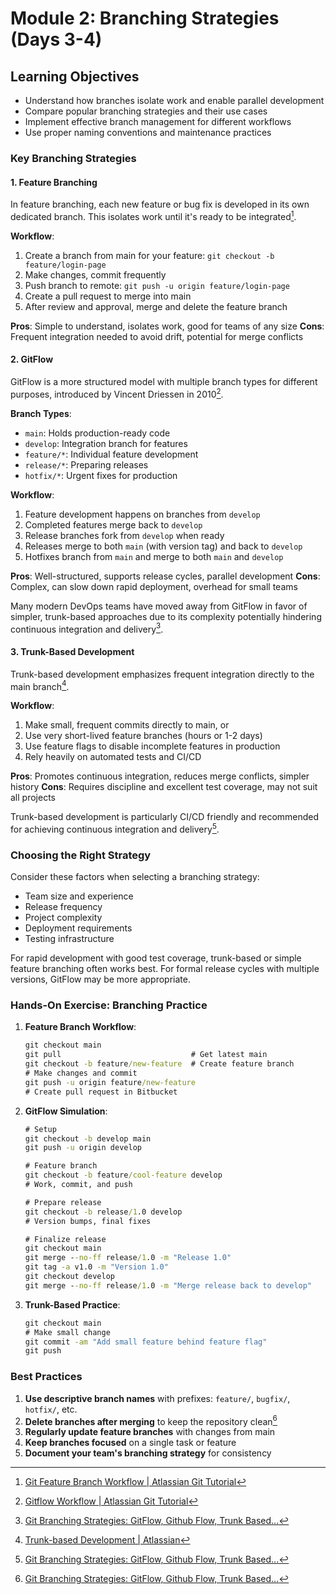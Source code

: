 
# Module 2: Branching Strategies (Days 3-4)

## Learning Objectives

- Understand how branches isolate work and enable parallel development
- Compare popular branching strategies and their use cases
- Implement effective branch management for different workflows
- Use proper naming conventions and maintenance practices

### Key Branching Strategies

#### 1. Feature Branching

In feature branching, each new feature or bug fix is developed in its own dedicated branch. This isolates work until it's ready to be integrated[^3].

[^3]: [Git Feature Branch Workflow | Atlassian Git Tutorial](https://www.atlassian.com/git/tutorials/comparing-workflows/feature-branch-workflow#:~:text=The%20Feature%20Branch%20Workflow%20assumes,menu)

**Workflow**:

1. Create a branch from main for your feature: `git checkout -b feature/login-page`
2. Make changes, commit frequently
3. Push branch to remote: `git push -u origin feature/login-page`
4. Create a pull request to merge into main
5. After review and approval, merge and delete the feature branch

**Pros**: Simple to understand, isolates work, good for teams of any size
**Cons**: Frequent integration needed to avoid drift, potential for merge conflicts

#### 2. GitFlow

GitFlow is a more structured model with multiple branch types for different purposes, introduced by Vincent Driessen in 2010[^4].

[^4]: [Gitflow Workflow | Atlassian Git Tutorial](https://www.atlassian.com/git/tutorials/comparing-workflows/gitflow-workflow#:~:text=Gitflow%20is%20an%20alternative%20Git,can%20also%20introduce%20conflicting%20updates)

**Branch Types**:

- `main`: Holds production-ready code
- `develop`: Integration branch for features
- `feature/*`: Individual feature development
- `release/*`: Preparing releases
- `hotfix/*`: Urgent fixes for production

**Workflow**:

1. Feature development happens on branches from `develop`
2. Completed features merge back to `develop`
3. Release branches fork from `develop` when ready
4. Releases merge to both `main` (with version tag) and back to `develop`
5. Hotfixes branch from `main` and merge to both `main` and `develop`

**Pros**: Well-structured, supports release cycles, parallel development
**Cons**: Complex, can slow down rapid deployment, overhead for small teams

Many modern DevOps teams have moved away from GitFlow in favor of simpler, trunk-based approaches due to its complexity potentially hindering continuous integration and delivery[^5].

[^5]: [Git Branching Strategies: GitFlow, Github Flow, Trunk Based...](https://www.abtasty.com/blog/git-branching-strategies/#:~:text=Indeed%2C%20due%20to%20GitFlow%E2%80%99s%20complexity%2C,continuous%20integration%20and%20continuous%20delivery)

#### 3. Trunk-Based Development

Trunk-based development emphasizes frequent integration directly to the main branch[^6].

[^6]: [Trunk-based Development | Atlassian](https://www.atlassian.com/continuous-delivery/continuous-integration/trunk-based-development#:~:text=Trunk,software%20delivery%20and%20organizational%20performance)

**Workflow**:

1. Make small, frequent commits directly to main, or
2. Use very short-lived feature branches (hours or 1-2 days)
3. Use feature flags to disable incomplete features in production
4. Rely heavily on automated tests and CI/CD

**Pros**: Promotes continuous integration, reduces merge conflicts, simpler history
**Cons**: Requires discipline and excellent test coverage, may not suit all projects

Trunk-based development is particularly CI/CD friendly and recommended for achieving continuous integration and delivery[^7].

[^7]: [Git Branching Strategies: GitFlow, Github Flow, Trunk Based...](https://www.abtasty.com/blog/git-branching-strategies/#:~:text=Consequently%2C%20trunk,CD)

### Choosing the Right Strategy

Consider these factors when selecting a branching strategy:

- Team size and experience
- Release frequency
- Project complexity
- Deployment requirements
- Testing infrastructure

For rapid development with good test coverage, trunk-based or simple feature branching often works best. For formal release cycles with multiple versions, GitFlow may be more appropriate.

### Hands-On Exercise: Branching Practice

1. **Feature Branch Workflow**:

   ```cmd
   git checkout main
   git pull                             # Get latest main
   git checkout -b feature/new-feature  # Create feature branch
   # Make changes and commit
   git push -u origin feature/new-feature
   # Create pull request in Bitbucket
   ```

2. **GitFlow Simulation**:

   ```cmd
   # Setup
   git checkout -b develop main
   git push -u origin develop
   
   # Feature branch
   git checkout -b feature/cool-feature develop
   # Work, commit, and push
   
   # Prepare release
   git checkout -b release/1.0 develop
   # Version bumps, final fixes
   
   # Finalize release
   git checkout main
   git merge --no-ff release/1.0 -m "Release 1.0"
   git tag -a v1.0 -m "Version 1.0"
   git checkout develop
   git merge --no-ff release/1.0 -m "Merge release back to develop"
   ```

3. **Trunk-Based Practice**:

   ```cmd
   git checkout main
   # Make small change
   git commit -am "Add small feature behind feature flag"
   git push
   ```

### Best Practices

1. **Use descriptive branch names** with prefixes: `feature/`, `bugfix/`, `hotfix/`, etc.
2. **Delete branches after merging** to keep the repository clean[^8]
3. **Regularly update feature branches** with changes from main
4. **Keep branches focused** on a single task or feature
5. **Document your team's branching strategy** for consistency

[^8]: [Git Branching Strategies: GitFlow, Github Flow, Trunk Based...](https://www.abtasty.com/blog/git-branching-strategies/#:~:text=match%20at%20L611%20Indeed%2C%20due,continuous%20integration%20and%20continuous%20delivery)
